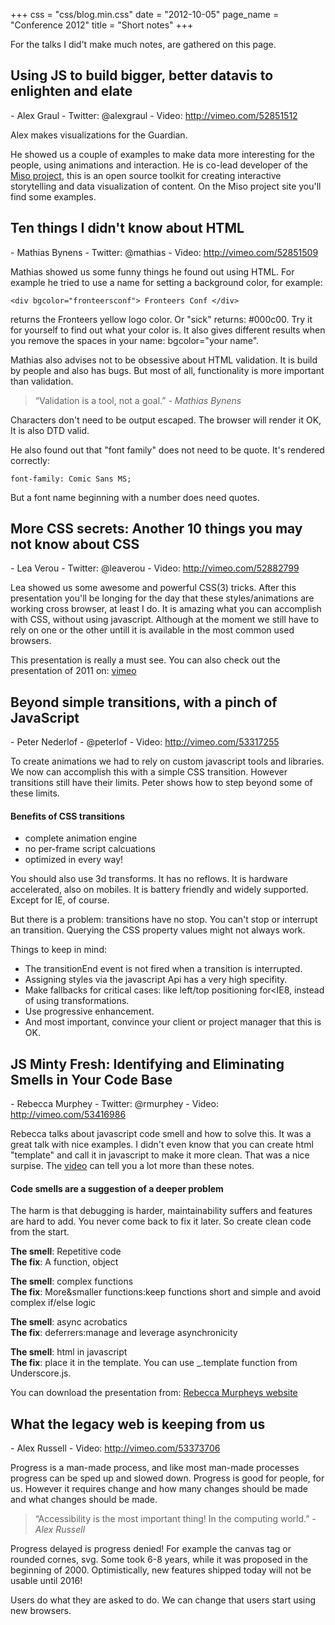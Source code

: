 +++
css = "css/blog.min.css"
date = "2012-10-05"
page_name = "Conference 2012"
title = "Short notes"
+++

<p>For the talks I did't make much notes, are gathered on this page.</p><h2 id="alexgraul">Using JS to build bigger, better datavis to enlighten and elate</h2><p class="subtitle">- Alex Graul - Twitter: @alexgraul - Video: <a href="http://vimeo.com/52851512">http://vimeo.com/52851512</a></p><p>Alex makes visualizations for the Guardian.</p><p>He showed us a couple of examples to make data more interesting for the people, using animations and interaction. He is co-lead developer of the <a href="misoproject.com/dataset/">Miso project</a>, this is an open source toolkit for creating interactive storytelling and data visualization of content. On the Miso project site you'll find some examples.</p><h2 id="mathiasbynens">Ten things I didn't know about HTML</h2><p class="subtitle">- Mathias Bynens - Twitter: @mathias - Video: <a href="http://vimeo.com/52851509">http://vimeo.com/52851509</a></p><p>Mathias showed us some funny things he found out using HTML. For example he tried to use a name for setting a background color, for example:</p><pre class="language-html" rel="HTML"><code><span class="punctuation">&lt;</span><span class="tag">div</span> <span class="attribute">bgcolor</span>="fronteersconf"<span class="punctuation">&gt;</span> Fronteers Conf <span class="punctuation">&lt;/</span><span class="tag">div</span><span class="punctuation">&gt;</span></code></pre><p>returns the Fronteers yellow logo color. Or "sick" returns: #000c00. Try it for yourself to find out what your color is. It also gives different results when you remove the spaces in your name: bgcolor="your name".</p><p>Mathias also advises not to be obsessive about HTML validation. It is build by people and also has bugs. But most of all, functionality is more important than validation.</p><blockquote>&ldquo;Validation is a tool, not a goal.&rdquo; <cite>- Mathias Bynens</cite></blockquote><p>Characters don't need to be output escaped. The browser will render it OK, It is also DTD valid.</p><p>He also found out that "font family" does not need to be quote. It's rendered correctly:</p><pre class="language-css" rel="CSS"><code><span class="property">font-family</span>: Comic Sans MS;</code></pre><p>But a font name beginning with a number does need quotes.</p><h2 id="leaverou">More CSS secrets: Another 10 things you may not know about CSS</h2><p class="subtitle">- Lea Verou - Twitter: @leaverou - Video: <a href="http://vimeo.com/52882799">http://vimeo.com/52882799</a></p><p>Lea showed us some awesome and powerful CSS(3) tricks. After this presentation you'll be longing for the day that these styles/animations are working cross browser, at least I do. It is amazing what you can accomplish with CSS, without using javascript. Although at the moment we still have to rely on one or the other untill it is available in the most common used browsers.</p><p>This presentation is really a must see. You can also check out the presentation of 2011 on: <a href="http://vimeo.com/31719130">vimeo</a></p><h2 id="peternederlof">Beyond simple transitions, with a pinch of JavaScript</h2><p class="subtitle">- Peter Nederlof - @peterlof - Video: <a href="http://vimeo.com/53317255">http://vimeo.com/53317255</a></p><p>To create animations we had to rely on custom javascript tools and libraries. We now can accomplish this with a simple CSS transition. However transitions still have their limits. Peter shows how to step beyond some of these limits.</p><h4>Benefits of CSS transitions</h4><ul><li>complete animation engine</li><li>no per-frame script calcuations</li><li>optimized in every way!</li></ul><p>You should also use 3d transforms. It has no reflows. It is hardware accelerated, also on mobiles. It is battery friendly and widely supported. Except for IE, of course.</p><p>But there is a problem: transitions have no stop. You can't stop or interrupt an transition. Querying the CSS property values might not always work.</p><p>Things to keep in mind:</p><ul><li>The transitionEnd event is not fired when a transition is interrupted.</li><li>Assigning styles via the javascript Api has a very high specifity.</li><li>Make fallbacks for critical cases: like left/top positioning for<xsl:text>&lt;</xsl:text>IE8, instead of using transformations.</li><li>Use progressive enhancement.</li><li>And most important, convince your client or project manager that this is OK.</li></ul><h2 id="rebeccamurphey">JS Minty Fresh: Identifying and Eliminating Smells in Your Code Base</h2><p class="subtitle">- Rebecca Murphey - Twitter: @rmurphey - Video: <a href="http://vimeo.com/53416986">http://vimeo.com/53416986</a></p><p>Rebecca talks about javascript code smell and how to solve this. It was a great talk with nice examples. I didn't even know that you can create html "template" and call it in javascript to make it more clean. That was a nice surpise. The <a href="http://vimeo.com/53416986">video</a> can tell you a lot more than these notes.</p><h4>Code smells are a suggestion of a deeper problem</h4><p>The harm is that debugging is harder, maintainability suffers and features are hard to add. You never come back to fix it later. So create clean code from the start.</p><p><strong>The smell</strong>: Repetitive code<br><strong>The fix</strong>: A function, object</p><p><strong>The smell</strong>: complex functions<br><strong>The fix</strong>: More<xsl:text>&amp;</xsl:text>smaller functions:keep functions short and simple and avoid complex if/else logic</p><p><strong>The smell</strong>: async acrobatics<br><strong>The fix</strong>: deferrers:manage and leverage asynchronicity</p><p><strong>The smell</strong>: html in javascript<br><strong>The fix</strong>: place it in the template. You can use _.template function from Underscore.js.</p><p>You can download the presentation from: <a href="http://rmurphey.com/js-minty-fresh/presentation">Rebecca Murpheys website</a></p><h2 id="alexrussell">What the legacy web is keeping from us</h2><p class="subtitle">- Alex Russell - Video: <a href="http://vimeo.com/53373706">http://vimeo.com/53373706</a></p><p>Progress is a man-made process, and like most man-made processes progress can be sped up and slowed down. Progress is good for people, for us. However it requires change and how many changes should be made and what changes should be made.</p><blockquote>&ldquo;Accessibility is the most important thing! In the computing world.&rdquo; <cite>- Alex Russell</cite></blockquote><p>Progress delayed is progress denied! For example the canvas tag or rounded cornes, svg. Some took 6-8 years, while it was proposed in the beginning of 2000. Optimistically, new features shipped today will not be usable until 2016!</p><p>Users do what they are asked to do. We can change that users start using new browsers.</p>